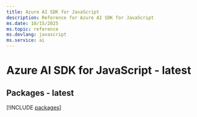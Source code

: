 ```yaml
---
title: Azure AI SDK for JavaScript
description: Reference for Azure AI SDK for JavaScript
ms.date: 10/15/2025
ms.topic: reference
ms.devlang: javascript
ms.service: ai
---
```

# Azure AI SDK for JavaScript - latest
## Packages - latest
[!INCLUDE [packages](ai-index.md)]